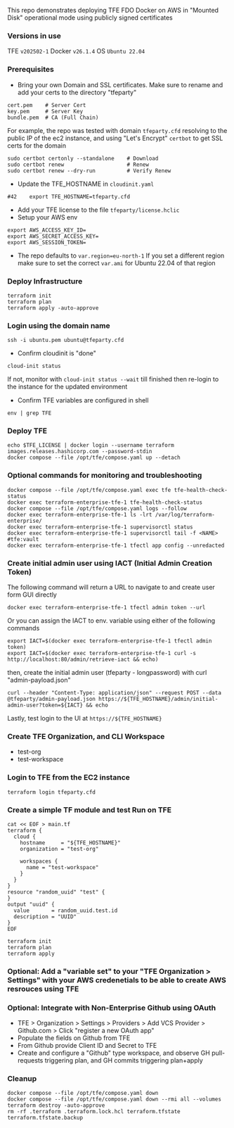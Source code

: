 This repo demonstrates deploying TFE FDO Docker on AWS in "Mounted Disk" operational mode using publicly signed certificates

### Versions in use
TFE `v202502-1`
Docker `v26.1.4`
OS `Ubuntu 22.04`

### Prerequisites
- Bring your own Domain and SSL certificates. Make sure to rename and add your certs to the directory "tfeparty"
```
cert.pem    # Server Cert
key.pem     # Server Key
bundle.pem  # CA (Full Chain)
```
For example, the repo was tested with domain `tfeparty.cfd` resolving to the public IP of the ec2 instance, and using "Let's Encrypt" `certbot` to get SSL certs for the domain
```
sudo certbot certonly --standalone    # Download
sudo certbot renew                    # Renew
sudo certbot renew --dry-run          # Verify Renew
```
- Update the TFE_HOSTNAME in `cloudinit.yaml`
```
#42    export TFE_HOSTNAME=tfeparty.cfd
```
- Add your TFE license to the file `tfeparty/license.hclic`
- Setup your AWS env
```
export AWS_ACCESS_KEY_ID=
export AWS_SECRET_ACCESS_KEY=
export AWS_SESSION_TOKEN=
```
- The repo defaults to `var.region=eu-north-1` If you set a different region make sure to set the correct `var.ami` for Ubuntu 22.04 of that region

### Deploy Infrastructure
```
terraform init
terraform plan
terraform apply -auto-approve
```

### Login using the domain name
```
ssh -i ubuntu.pem ubuntu@tfeparty.cfd
```
- Confirm cloudinit is "done"
```
cloud-init status
```
If not, monitor with `cloud-init status --wait` till finished then re-login to the instance for the updated environment

- Confirm TFE variables are configured in shell
```
env | grep TFE
```

### Deploy TFE
```
echo $TFE_LICENSE | docker login --username terraform images.releases.hashicorp.com --password-stdin
docker compose --file /opt/tfe/compose.yaml up --detach
```

### Optional commands for monitoring and troubleshooting
```
docker compose --file /opt/tfe/compose.yaml exec tfe tfe-health-check-status
docker exec terraform-enterprise-tfe-1 tfe-health-check-status
docker compose --file /opt/tfe/compose.yaml logs --follow
docker exec terraform-enterprise-tfe-1 ls -lrt /var/log/terraform-enterprise/
docker exec terraform-enterprise-tfe-1 supervisorctl status
docker exec terraform-enterprise-tfe-1 supervisorctl tail -f <NAME> #tfe:vault
docker exec terraform-enterprise-tfe-1 tfectl app config --unredacted
```

### Create initial admin user using IACT (Initial Admin Creation Token)
The following command will return a URL to navigate to and create user form GUI directly
```
docker exec terraform-enterprise-tfe-1 tfectl admin token --url
```
Or you can assign the IACT to env. variable using either of the following commands
```
export IACT=$(docker exec terraform-enterprise-tfe-1 tfectl admin token)
export IACT=$(docker exec terraform-enterprise-tfe-1 curl -s http://localhost:80/admin/retrieve-iact && echo)
```
then, create the initial admin user (tfeparty - longpassword) with curl "admin-payload.json"
```
curl --header "Content-Type: application/json" --request POST --data @tfeparty/admin-payload.json https://${TFE_HOSTNAME}/admin/initial-admin-user?token=${IACT} && echo
```
Lastly, test login to the UI at `https://${TFE_HOSTNAME}`

### Create TFE Organization, and CLI Workspace
- test-org
- test-workspace

### Login to TFE from the EC2 instance
```
terraform login tfeparty.cfd
```

### Create a simple TF module and test Run on TFE
```
cat << EOF > main.tf
terraform {
  cloud {
    hostname     = "${TFE_HOSTNAME}"
    organization = "test-org"

    workspaces {
      name = "test-workspace"
    }
  }
}
resource "random_uuid" "test" {
}
output "uuid" {
  value       = random_uuid.test.id
  description = "UUID"
}
EOF

terraform init
terraform plan
terraform apply
```

### Optional: Add a "variable set" to your "TFE Organization > Settings" with your AWS credenetials to be able to create AWS resrouces using TFE

### Optional: Integrate with Non-Enterprise Github using OAuth
- TFE > Organization > Settings > Providers > Add VCS Provider > Github.com > Click "register a new OAuth app"
- Populate the fields on Github from TFE
- From Github provide Client ID and Secret to TFE
- Create and configure a "Github" type workspace, and observe GH pull-requests triggering plan, and GH commits triggering plan+apply

### Cleanup
```
docker compose --file /opt/tfe/compose.yaml down
docker compose --file /opt/tfe/compose.yaml down --rmi all --volumes
terraform destroy -auto-approve
rm -rf .terraform .terraform.lock.hcl terraform.tfstate terraform.tfstate.backup
```
